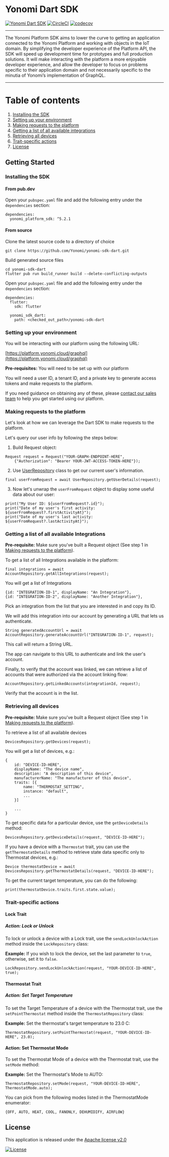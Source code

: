 # Yonomi Dart SDK

[![Yonomi Dart SDK][sdk-shield]][yonomi]
[![CircleCI][circle-shield]][circle-pipeline]
[![codecov](https://codecov.io/gh/Yonomi/yonomi-sdk-dart/branch/main/graph/badge.svg?token=L99ZQAQIOI)](https://codecov.io/gh/Yonomi/yonomi-dart-sdk)

---

The Yonomi Platform SDK aims to lower the curve to getting
an application connected to the Yonomi Platform and
working with objects in the IoT domain.
By simplifying the developer experience of the Platform API,
the SDK will speed up development time for prototypes and
full production solutions. It will make interacting
with the platform a more enjoyable developer experience,
and allow the developer to focus on problems specific to
their application domain and not necessarily specific to
the minutia of Yonomi’s implementation of GraphQL.

---

# Table of contents

1. [Installing the SDK](#install-sdk)
1. [Setting up your environment](#setup-env)
1. [Making requests to the platform](#first-request)
1. [Getting a list of all available integrations](#account-flow)
1. [Retrieving all devices](#retrieve-devices)
1. [Trait-specific actions](#trait-actions)
1. [License](#license)

## Getting Started

### Installing the SDK <a name="install-sdk"></a>
#### __From pub.dev__
Open your `pubspec.yaml` file and add the following entry under the `dependencies` section:

```
dependencies:
  yonomi_platform_sdk: ^5.2.1
```
#### __From source__
Clone the latest source code to a directory of choice
```
git clone https://github.com/Yonomi/yonomi-sdk-dart.git
```
Build generated source files
```
cd yonomi-sdk-dart
flutter pub run build_runner build --delete-conflicting-outputs
```
Open your `pubspec.yaml` file and add the following entry under the `dependencies` section:
```
dependencies:
  flutter:
    sdk: flutter

  yonomi_sdk_dart:
    path: <checked_out_path>/yonomi-sdk-dart
```
###  Setting up your environment<a name="setup-env"></a>

You will be interacting with our platform using the following URL:

[https://platform.yonomi.cloud/graphql](https://platform.yonomi.cloud/graphql)

**Pre-requisites:** You will need to be set up with our platform

You will need a user ID, a tenant ID, and a private key to generate access tokens and make requests to the platform.

If you need guidance on obtaining any of these, please [contact our sales team](https://www.yonomi.co/contact-us) to help you get started using our platform.

###  Making requests to the platform <a name="first-request"></a>
Let's look at how we can leverage the Dart SDK to make requests to the platform.

Let's query our user info by following the steps below:

1. Build Request object:

```
Request request = Request("YOUR-GRAPH-ENDPOINT-HERE",
    {"Authorization": "Bearer YOUR-JWT-ACCESS-TOKEN-HERE"});
```

2. Use [UserRepository]() class to get our current user's information.

```
final userFromRequest = await UserRepository.getUserDetails(request);
```

3. Now let's unwrap the `userFromRequest` object to display some useful data about our user:

```
print("My User ID: ${userFromRequest?.id}");
print("Date of my user's first activity: ${userFromRequest?.firstActivityAt}");
print("Date of my user's last activity: ${userFromRequest?.lastActivityAt}");
```

### Getting a list of all available Integrations <a name="account-flow"></a>

**Pre-requisite:** Make sure you've built a Request object (See step 1 in [Making requests to the platform](#first-request)).

To get a list of all Integrations available in the platform:

```
final integrations = await AccountRepository.getAllIntegrations(request);
```

You will get a list of Integrations

```
{id: "INTEGRATION-ID-1", displayName: "An Integration"},
{id: "INTEGRATION-ID-2", displayName: "Another Integration"},
```

Pick an integration from the list that you are interested in and copy its ID.

We will add this integration into our account by generating a URL that lets us authenticate.

```
String generatedAccountUrl = await AccountRepository.generateAccountUrl("INTEGRATION-ID-1", request);
```

This call will return a String URL.

The app can navigate to this URL to authenticate and link the user's account.

Finally, to verify that the account was linked, we can retrieve a list of accounts that were authorized via the account linking flow:

```
AccountRepository.getLinkedAccounts(integrationId, request);
```

Verify that the account is in the list.

###  Retrieving all devices <a name="retrieve-devices"></a>

**Pre-requisite:** Make sure you've built a Request object (See step 1 in [Making requests to the platform](#first-request)).

To retrieve a list of all available devices

```
DevicesRepository.getDevices(request);
```

You will get a list of devices, e.g.:

```
{
    id: "DEVICE-ID-HERE",
    displayName: "The device name",
    description: "A description of this device",
    manufacturerName: "The manufacturer of this device",
    traits: [{
    	name: "THERMOSTAT_SETTING",
    	instance: "default",
    	...
    }]

    ...
}
```

To get specific data for a particular device, use the `getDeviceDetails` method:

```
DevicesRepository.getDeviceDetails(request, "DEVICE-ID-HERE");
```

If you have a device with a `Thermostat` trait, you can use the `getThermostatDetails` method to retrieve state data specific only to Thermostat devices, e.g.:

```
Device thermostatDevice = await DevicesRepository.getThermostatDetails(request, "DEVICE-ID-HERE");
```

To get the current target temperature, you can do the following:

```
print(thermostatDevice.traits.first.state.value);

```

### Trait-specific actions <a name="trait-actions"></a>

#### Lock Trait

##### Action: Lock or Unlock
To lock or unlock a device with a Lock trait, use the `sendLockUnlockAction` method inside the `LockRepository` class:

**Example:** If you wish to lock the device, set the last parameter to `true`, otherwise, set it to `false`.
```
LockRepository.sendLockUnlockAction(request, "YOUR-DEVICE-ID-HERE", true);
```

#### Thermostat Trait

##### Action: Set Target Temperature

To set the Target Temperature of a device with the Thermostat trait, use the `setPointThermostat` method inside the `ThermostatRepository` class:

**Example:** Set the thermostat's target temperature to 23.0 C:

```
ThermostatRepository.setPointThermostat(request, "YOUR-DEVICE-ID-HERE", 23.0);
```

#### Action: Set Thermostat Mode

To set the Thermostat Mode of a device with the Thermostat trait, use the `setMode` method:

**Example:** Set the Thermostat's Mode to AUTO:

```
ThermostatRepository.setMode(request, "YOUR-DEVICE-ID-HERE", ThermostatMode.auto);
```
You can pick from the following modes listed in the ThermostatMode enumerator:

```
{OFF, AUTO, HEAT, COOL, FANONLY, DEHUMIDIFY, AIRFLOW}
```

## License <a name="license"></a>
This application is released under the [Apache license v2.0](LICENSE)

[![License](https://img.shields.io/badge/License-Apache%202.0-blue.svg)](https://opensource.org/licenses/Apache-2.0)

[circle-shield]: https://circleci.com/gh/Yonomi/yonomi-sdk-dart/tree/main.svg?style=shield&circle-token=470fbce0775849f45768cb551352807a5652f75f
[circle-pipeline]: https://app.circleci.com/pipelines/github/Yonomi/yonomi-sdk-dart
[sdk-shield]: https://img.shields.io/badge/Yonomi-SDK:_Dart-lightgrey.svg?colorA=ffd500&colorB=5c5c5c
[yonomi]: https://www.yonomi.co/
